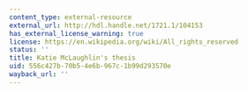 ```yaml
---
content_type: external-resource
external_url: http://hdl.handle.net/1721.1/104153
has_external_license_warning: true
license: https://en.wikipedia.org/wiki/All_rights_reserved
status: ''
title: Katie McLaughlin's thesis
uid: 556c427b-70b5-4e6b-967c-1b99d293570e
wayback_url: ''
---
```


